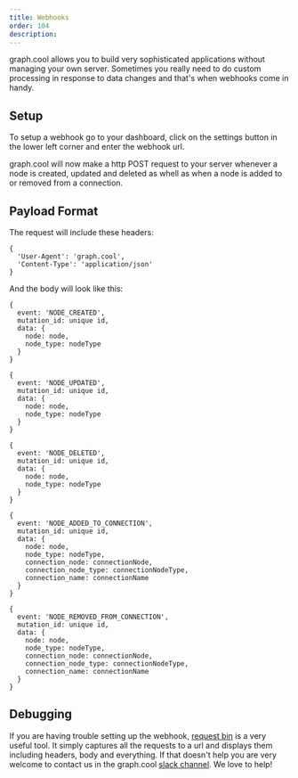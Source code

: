 ```yaml
---
title: Webhooks
order: 104
description:
---
```


graph.cool allows you to build very sophisticated applications without managing your own server. Sometimes you really need to do custom processing in response to data changes and that's when webhooks come in handy.

## Setup

To setup a webhook go to your dashboard, click on the settings button in the lower left corner and enter the webhook url.

graph.cool will now make a http POST request to your server whenever a node is created, updated and deleted as whell as when a node is added to or removed from a connection.

## Payload Format

The request will include these headers:

```
{
  'User-Agent': 'graph.cool',
  'Content-Type': 'application/json'
}
```

And the body will look like this:

```
{
  event: 'NODE_CREATED',
  mutation_id: unique id,
  data: {
    node: node,
    node_type: nodeType
  }
}
```

```
{
  event: 'NODE_UPDATED',
  mutation_id: unique id,
  data: {
    node: node,
    node_type: nodeType
  }
}
```

```
{
  event: 'NODE_DELETED',
  mutation_id: unique id,
  data: {
    node: node,
    node_type: nodeType
  }
}
```

```
{
  event: 'NODE_ADDED_TO_CONNECTION',
  mutation_id: unique id,
  data: {
    node: node,
    node_type: nodeType,
    connection_node: connectionNode,
    connection_node_type: connectionNodeType,
    connection_name: connectionName
  }
}
```

```
{
  event: 'NODE_REMOVED_FROM_CONNECTION',
  mutation_id: unique id,
  data: {
    node: node,
    node_type: nodeType,
    connection_node: connectionNode,
    connection_node_type: connectionNodeType,
    connection_name: connectionName
  }
}
```

## Debugging

If you are having trouble setting up the webhook, [request bin](http://requestb.in/) is a very useful tool. It simply captures all the requests to a url and displays them including headers, body and everything. If that doesn't help you are very welcome to contact us in the graph.cool [slack channel](https://slack.graph.cool/). We love to help!

